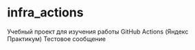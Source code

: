 # infra_actions
Учебный проект для изучения работы GitHub Actions (Яндекс Практикум)
Тестовое сообщение
  